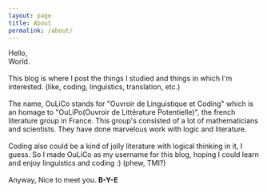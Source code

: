 ```yaml
---
layout: page
title: About
permalink: /about/
---
```


Hello, <br>
World. <br><br>
This blog is where I post the things I studied and things in which I'm interested. (like, coding, linguistics, translation, etc.) <br> <br>
The name, OuLiCo stands for "Ouvroir de Linguistique et Coding" which is an homage to "OuLiPo(Ouvroir de Littérature Potentielle)", the french literature group in France. This group's consisted of a lot of mathematicians and scientists. They have done marvelous work with logic and literature. <br><br>Coding also could be a kind of jolly literature with logical thinking in it, I guess. So I made OuLiCo as my username for this blog, hoping I could learn and enjoy linguistics and coding :) (phew, TMI?)<br> <br> 
Anyway, Nice to meet you. **B-Y-E**
